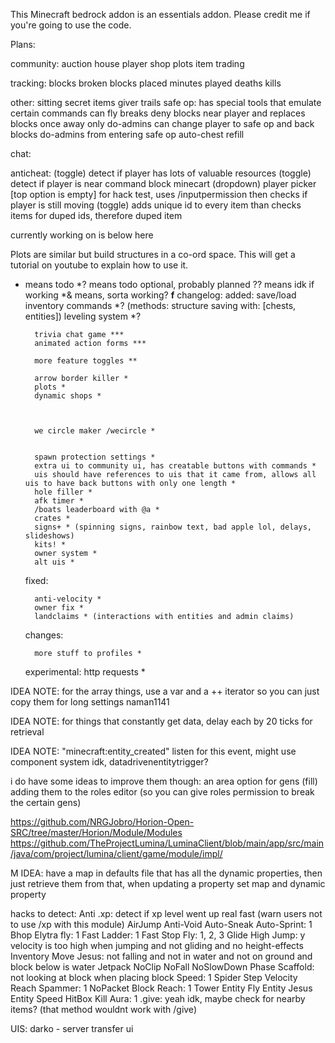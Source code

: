 This Minecraft bedrock addon is an essentials addon. Please credit me if you're going to use the code.

Plans:

community:
    auction house
    player shop
    plots
    item trading

tracking:
    blocks broken
    blocks placed
    minutes played
    deaths
    kills

other:
    sitting
    secret items giver
    trails
    safe op:
        has special tools that emulate certain commands
        can fly
        breaks deny blocks near player and replaces blocks once away
        only do-admins can change player to safe op and back
        blocks do-admins from entering safe op
    auto-chest refill



chat:
    
    
anticheat:
    (toggle) detect if player has lots of valuable resources
    (toggle) detect if player is near command block minecart
    (dropdown) player picker [top option is empty] for hack test, uses /inputpermission then checks if player is still moving
    (toggle) adds unique id to every item than checks items for duped ids, therefore duped item


currently working on is below here

Plots are similar but build structures in a co-ord space. This will get a tutorial on youtube to explain how to use it.


* means todo 
*? means todo optional, probably planned
?? means idk if working
*& means, sorta working?
<b>f</b>
changelog:
    added:
        save/load inventory commands *? (methods: structure saving with: [chests, entities])
        leveling system *?


        trivia chat game ***
        animated action forms ***

        more feature toggles **

        arrow border killer *
        plots *
        dynamic shops *
        
        

        we circle maker /wecircle *


        spawn protection settings *
        extra ui to community ui, has creatable buttons with commands *
        uis should have references to uis that it came from, allows all uis to have back buttons with only one length *
        hole filler *
        afk timer *
        /boats leaderboard with @a *
        crates *
        signs+ * (spinning signs, rainbow text, bad apple lol, delays, slideshows)
        kits! *
        owner system *
        alt uis *


    fixed:
        

        anti-velocity *
        owner fix *
        landclaims * (interactions with entities and admin claims)

        
    changes:
        

        more stuff to profiles *

    experimental:
        http requests *
        

IDEA NOTE: for the array things, use a var and a ++ iterator so you can just copy them for long settings
naman1141

IDEA NOTE: for things that constantly get data, delay each by 20 ticks for retrieval

IDEA NOTE: "minecraft:entity_created" listen for this event, might use component system idk, datadrivenentitytrigger?

i do have some ideas to improve them though:
an area option for gens (fill)
adding them to the roles editor (so you can give roles permission to break the certain gens)

https://github.com/NRGJobro/Horion-Open-SRC/tree/master/Horion/Module/Modules
https://github.com/TheProjectLumina/LuminaClient/blob/main/app/src/main/java/com/project/lumina/client/game/module/impl/


M IDEA: have a map in defaults file that has all the dynamic properties, then just retrieve them from that, when updating a property set map and dynamic property

hacks to detect:
Anti .xp: detect if xp level went up real fast (warn users not to use /xp with this module)
AirJump
Anti-Void
Auto-Sneak
Auto-Sprint: 1
Bhop
Elytra fly: 1
Fast Ladder: 1
Fast Stop
Fly: 1, 2, 3
Glide
High Jump: y velocity is too high when jumping and not gliding and no height-effects
Inventory Move
Jesus: not falling and not in water and not on ground and block below is water
Jetpack
NoClip
NoFall
NoSlowDown
Phase
Scaffold: not looking at block when placing block
Speed: 1
Spider
Step
Velocity
Reach
Spammer: 1
NoPacket
Block Reach: 1
Tower
Entity Fly
Entity Jesus
Entity Speed
HitBox
Kill Aura: 1
.give: yeah idk, maybe check for nearby items? (that method wouldnt work with /give)



UIS:
    darko - server transfer ui
    